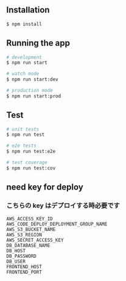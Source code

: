 ## Installation

```bash
$ npm install
```

## Running the app

```bash
# development
$ npm run start

# watch mode
$ npm run start:dev

# production mode
$ npm run start:prod
```

## Test

```bash
# unit tests
$ npm run test

# e2e tests
$ npm run test:e2e

# test coverage
$ npm run test:cov
```

## need key for deploy
### こちらの key はデプロイする時必要です
```
AWS_ACCESS_KEY_ID
AWS_CODE_DEPLOY_DEPLOYMENT_GROUP_NAME
AWS_S3_BUCKET_NAME
AWS_S3_REGION
AWS_SECRET_ACCESS_KEY
DB_DATABASE_NAME
DB_HOST
DB_PASSWORD
DB_USER
FRONTEND_HOST
FRONTEND_PORT
```